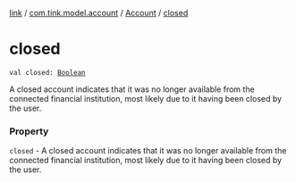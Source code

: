 [link](../../index.md) / [com.tink.model.account](../index.md) / [Account](index.md) / [closed](./closed.md)

# closed

`val closed: `[`Boolean`](https://kotlinlang.org/api/latest/jvm/stdlib/kotlin/-boolean/index.html)

A closed account indicates that it was no longer available from the connected financial institution, most likely due to it having been closed by the user.

### Property

`closed` - A closed account indicates that it was no longer available from the connected financial institution, most likely due to it having been closed by the user.